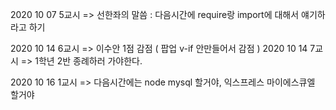 2020 10 07 5교시 
=> 선한좌의 말씀 : 다음시간에 require랑 import에 대해서 얘기하라고 하기

2020 10 14 6교시
=> 이수안 1점 감점 ( 팝업 v-if 안만들어서 감점 )
2020 10 14 7교시
=> 1학년 2반 종례하러 가야한다.

2020 10 16 1교시
=> 다음시간에는 node mysql 할거야, 익스프레스 마이에스큐엘 할거야